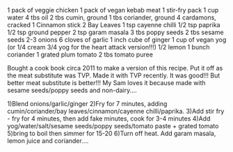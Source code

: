 1 pack of veggie chicken
1 pack of vegan kebab meat
1 stir-fry pack
1 cup water
4 tbs oil
2 tbs cumin, ground
1 tbs coriander, ground
4 cardamons, cracked
1 Cinnamon stick
2 Bay Leaves
1 tsp cayenne chilli
1/2 tsp paprika
1/2 tsp ground pepper
2 tsp garam masala
3 tbs poppy seeds
2 tbs sesame seeds
2-3 onions
6 cloves of garlic
1 inch cube of ginger
1 cup of vegan yog (or 1/4 cream 3/4 yog for the heart attack version!!!)
1/2 lemon
1 bunch coriander
1 grated plum tomato
2 tbs tomato puree

Bought a cook book circa 2011 to make a version of this recipe.
Put it off as the meat substitute was TVP.  Made it with TVP
recently.  It was good!!! But better meat substitute is better!!!
My Sam loves it because made with sesame seeds/poppy seeds and non-dairy....

1)Blend onions/garlic/ginger
2)Fry for 7 minutes, adding cumin/coriander/bay leaves/cinnamon/cayenne chilli/paprika.
3)Add stir fry - fry for 4 minutes, then add fake minutes, cook for 3-4 minutes
4)Add yog/water/salt/sesame seeds/poppy seeds/tomato paste + grated tomato
5)bring to boil then simmer for 15-20
6)Turn off heat. Add garam masala, lemon juice and coriander....


